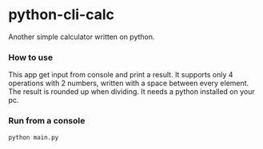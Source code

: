 # python-cli-calc
Another simple calculator written on python.

### How to use
This app get input from console and print a result.
It supports only 4 operations with 2 numbers, written with a space between every element.
The result is rounded up when dividing.
It needs a python installed on your pc.

### Run from a console
```
python main.py
```
